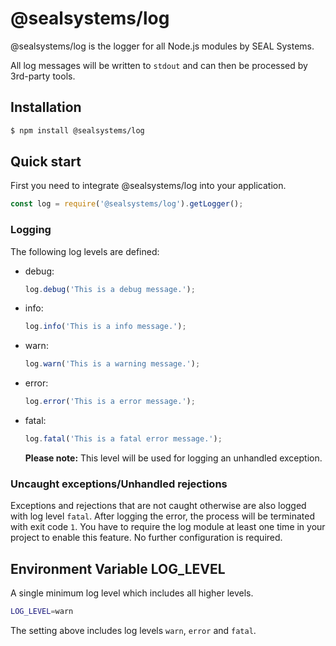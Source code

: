 # @sealsystems/log

@sealsystems/log is the logger for all Node.js modules by SEAL Systems.

All log messages will be written to `stdout` and can then be processed by 3rd-party tools.

## Installation

```bash
$ npm install @sealsystems/log
```

## Quick start

First you need to integrate @sealsystems/log into your application.

```javascript
const log = require('@sealsystems/log').getLogger();
```

### Logging

The following log levels are defined:

- debug:

  ```javascript
  log.debug('This is a debug message.');
  ```

- info:

  ```javascript
  log.info('This is a info message.');
  ```

- warn:

  ```javascript
  log.warn('This is a warning message.');
  ```

- error:

  ```javascript
  log.error('This is a error message.');
  ```

- fatal:

  ```javascript
  log.fatal('This is a fatal error message.');
  ```

  **Please note:** This level will be used for logging an unhandled exception.

### Uncaught exceptions/Unhandled rejections

Exceptions and rejections that are not caught otherwise are also logged with log level `fatal`. After logging the error, the process will be terminated with exit code `1`. You have to require the log module at least one time in your project to enable this feature. No further configuration is required.

## Environment Variable LOG_LEVEL

A single minimum log level which includes all higher levels.

```bash
LOG_LEVEL=warn
```

The setting above includes log levels `warn`, `error` and `fatal`.
